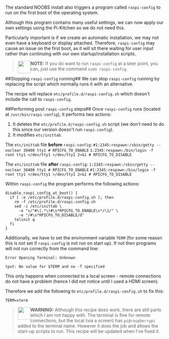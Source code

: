 The standard NOOBS install also triggers a program called `raspi-config` to run on the first boot of the operating system.

Although this program contains many useful settings, we can now apply our own settings using the Pi-Kitchen so we do not need this.  

Particularly important is if we create an automatic installation, we may not even have a keyboard or display attached.  Therefore, `raspi-config` may cause an issue on the first boot, as it will sit there waiting for user input rather than continuing with our own startup/installation scripts.

><img style="float:left" src="IMG_SRC/note.png" height=40/><b>NOTE:</b> If you do want to run `raspi-config` at a later point, you can, just use the command `sudo raspi-config`.

##Stopping `raspi-config` running##
We can stop `raspi-config` running by replacing the script which normally runs it with an alternative.

The recipe will replace `etc/profile.d/raspi-config.sh` which doesn't include the call to `raspi-config`.

##Performing post `raspi-config` steps##
Once `raspi-config` runs (located at `/usr/bin/raspi-config`), it performs two actions:

1. It deletes the `etc/profile.d/raspi-config.sh` script (we don't need to do this since our version doesn't run `raspi-config`).
2. It modifies `etc/inittab`.

The `etc/inittab` file **before** `raspi-config`:
`#1:2345:respawn:/sbin/getty --noclear 38400 tty1 # RPICFG_TO_ENABLE`
`1:2345:respawn:/bin/login -f root tty1 </dev/tty1 >/dev/tty1 2>&1 # RPICFG_TO_DISABLE`

The `etc/inittab` file **after** `raspi-config`:
`1:2345:respawn:/sbin/getty --noclear 38400 tty1 # RPICFG_TO_ENABLE`
`#1:2345:respawn:/bin/login -f root tty1 </dev/tty1 >/dev/tty1 2>&1 # RPICFG_TO_DISABLE`

Within `raspi-config` the program performs the following actions:

	disable_raspi_config_at_boot() {
	  if [ -e /etc/profile.d/raspi-config.sh ]; then
	    rm -f /etc/profile.d/raspi-config.sh
	    sed -i /etc/inittab \
	      -e "s/^#\(.*\)#\s*RPICFG_TO_ENABLE\s*/\1/" \
	      -e "/#\s*RPICFG_TO_DISABLE/d"
	    telinit q
	  fi
	}

Additionally, we have to set the environment variable `TERM` (for some reason this is not set if `raspi-config` is not run on start up).  If not then programs will not run correctly from the command line:

`Error Opening Terminal: Unknown`

`tput: No value for $TERM and no -T specified`

This only happens when connected to a local screen - remote connections do not have a problem (hence I did not notice until I used a HDMI screen).

Therefore we add the following to `etc/profile.d/raspi-config.sh` to fix this:

`TERM=xterm`

><img style="float:left" src="IMG_SRC/warn.png" height=40/><b>WARNING:</b> Although this recipe does work, there are still parts which I am not happy with.  The terminal is fine for remote connections, but the local (via a screen) has `pi@raspberrypi` added to the terminal name.  However it does the job and allows the start-up scripts to run.  This recipe will be updated when I've fixed it.